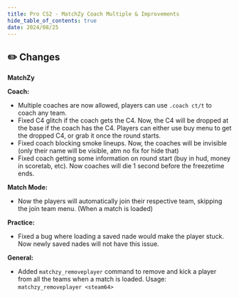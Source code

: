 ```yaml
---
title: Pro CS2 - MatchZy Coach Multiple & Improvements
hide_table_of_contents: true
date: 2024/08/25
---
```

## ✏️ Changes
**MatchZy**

**Coach:**
- Multiple coaches are now allowed, players can use `.coach ct/t` to coach any team.
- Fixed C4 glitch if the coach gets the C4. Now, the C4 will be dropped at the base if the coach has the C4. Players can either use buy menu to get the dropped C4, or grab it once the round starts.
- Fixed coach blocking smoke lineups. Now, the coaches will be invisible (only their name will be visible, atm no fix for hide that)
- Fixed coach getting some information on round start (buy in hud, money in scoretab, etc). Now coaches will die 1 second before the freezetime ends.

**Match Mode:**
- Now the players will automatically join their respective team, skipping the join team menu. (When a match is loaded)

**Practice:**
- Fixed a bug where loading a saved nade would make the player stuck. Now newly saved nades will not have this issue.

**General:**
- Added `matchzy_removeplayer` command to remove and kick a player from all the teams when a match is loaded. Usage: `matchzy_removeplayer <steam64>`

